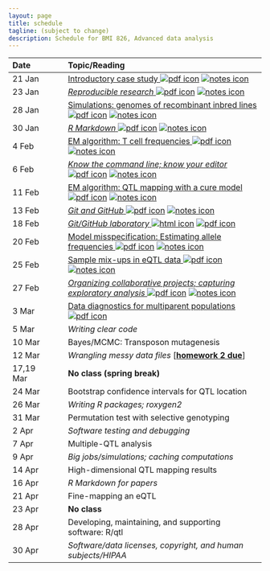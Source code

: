 ```yaml
---
layout: page
title: schedule
tagline: (subject to change)
description: Schedule for BMI 826, Advanced data analysis
---
```


| Date      | &nbsp;&nbsp;&nbsp;&nbsp;   | Topic/Reading  |
| :-------- | -- | :----- |
| 21 Jan    |    | [Introductory case study ![pdf icon](https://kbroman.org/pages/icons16/pdf-icon.png)](01_intro.pdf) [![notes icon](https://kbroman.org/pages/icons16/notes-icon.png)](01_intro_notes.pdf)
| 23 Jan    |    | [_Reproducible research_ ![pdf icon](https://kbroman.org/pages/icons16/pdf-icon.png)](02_reprores.pdf) [![notes icon](https://kbroman.org/pages/icons16/notes-icon.png)](02_reprores_notes.pdf)
| 28 Jan    |    | [Simulations: genomes of recombinant inbred lines ![pdf icon](https://kbroman.org/pages/icons16/pdf-icon.png)](03_sims.pdf) [![notes icon](https://kbroman.org/pages/icons16/notes-icon.png)](03_sims_notes.pdf)
| 30 Jan    |    | [_R Markdown_ ![pdf icon](https://kbroman.org/pages/icons16/pdf-icon.png)](04_rmarkdown.pdf) [![notes icon](https://kbroman.org/pages/icons16/notes-icon.png)](04_rmarkdown_notes.pdf)
| 4 Feb     |    | [EM algorithm: T cell frequencies ![pdf icon](https://kbroman.org/pages/icons16/pdf-icon.png)](05_tcells.pdf) [![notes icon](https://kbroman.org/pages/icons16/notes-icon.png)](05_tcells_notes.pdf)
| 6 Feb     |    | [_Know the command line; know your editor_ ![pdf icon](https://kbroman.org/pages/icons16/pdf-icon.png)](06_cmdline.pdf) [![notes icon](https://kbroman.org/pages/icons16/notes-icon.png)](06_cmdline_notes.pdf)
| 11 Feb    |    | [EM algorithm: QTL mapping with a cure model ![pdf icon](https://kbroman.org/pages/icons16/pdf-icon.png)](07_qtlspike.pdf) [![notes icon](https://kbroman.org/pages/icons16/notes-icon.png)](07_qtlspike_notes.pdf)
| 13 Feb    |    | [_Git and GitHub_ ![pdf icon](https://kbroman.org/pages/icons16/pdf-icon.png)](08_git.pdf) [![notes icon](https://kbroman.org/pages/icons16/notes-icon.png)](08_git_notes.pdf)
| 18 Feb    |    | [_Git/GitHub laboratory_ ![html icon](https://kbroman.org/pages/icons16/html-icon.png)](09_git_lab.html)  [![pdf icon](https://kbroman.org/pages/icons16/pdf-icon.png)](09_git_lab.pdf)
| 20 Feb    |    | [Model misspecification: Estimating allele frequencies ![pdf icon](https://kbroman.org/pages/icons16/pdf-icon.png)](10_allelefreq.pdf) [![notes icon](https://kbroman.org/pages/icons16/notes-icon.png)](10_allelefreq_notes.pdf)
| 25 Feb    |    | [Sample mix-ups in eQTL data ![pdf icon](https://kbroman.org/pages/icons16/pdf-icon.png)](11_samplemixups.pdf) [![notes icon](https://kbroman.org/pages/icons16/notes-icon.png)](11_samplemixups_notes.pdf)
| 27 Feb    |    | [_Organizing collaborative projects; capturing exploratory analysis_ ![pdf icon](https://kbroman.org/pages/icons16/pdf-icon.png)](12_collab_eda.pdf) [![notes icon](https://kbroman.org/pages/icons16/notes-icon.png)](12_collab_eda_notes.pdf)
| 3 Mar     |    | [Data diagnostics for multiparent populations ![pdf icon](https://kbroman.org/pages/icons16/pdf-icon.png)](13_datadiag.pdf)
| 5 Mar     |    | _Writing clear code_
| 10 Mar    |    | Bayes/MCMC: Transposon mutagenesis
| 12 Mar    |    | _Wrangling messy data files_ \[[**homework 2 due**](hw2.html)\]
| 17,19 Mar |    | **No class (spring break)** |
| 24 Mar    |    | Bootstrap confidence intervals for QTL location
| 26 Mar    |    | _Writing R packages; roxygen2_
| 31 Mar    |    | Permutation test with selective genotyping
| 2 Apr     |    | _Software testing and debugging_
| 7 Apr     |    | Multiple-QTL analysis
| 9 Apr     |    | _Big jobs/simulations; caching computations_
| 14 Apr    |    | High-dimensional QTL mapping results
| 16 Apr    |    | _R Markdown for papers_
| 21 Apr    |    | Fine-mapping an eQTL
| 23 Apr    |    | **No class**
| 28 Apr    |    | Developing, maintaining, and supporting software: R/qtl
| 30 Apr    |    | _Software/data licenses, copyright, and human subjects/HIPAA_
